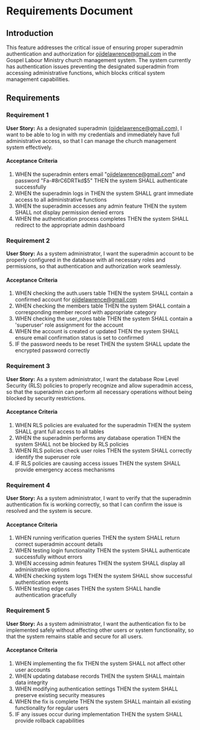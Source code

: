 # Requirements Document

## Introduction

This feature addresses the critical issue of ensuring proper superadmin authentication and authorization for ojidelawrence@gmail.com in the Gospel Labour Ministry church management system. The system currently has authentication issues preventing the designated superadmin from accessing administrative functions, which blocks critical system management capabilities.

## Requirements

### Requirement 1

**User Story:** As a designated superadmin (ojidelawrence@gmail.com), I want to be able to log in with my credentials and immediately have full administrative access, so that I can manage the church management system effectively.

#### Acceptance Criteria

1. WHEN the superadmin enters email "ojidelawrence@gmail.com" and password "Fa-#8rC6DRTkd$5" THEN the system SHALL authenticate successfully
2. WHEN the superadmin logs in THEN the system SHALL grant immediate access to all administrative functions
3. WHEN the superadmin accesses any admin feature THEN the system SHALL not display permission denied errors
4. WHEN the authentication process completes THEN the system SHALL redirect to the appropriate admin dashboard

### Requirement 2

**User Story:** As a system administrator, I want the superadmin account to be properly configured in the database with all necessary roles and permissions, so that authentication and authorization work seamlessly.

#### Acceptance Criteria

1. WHEN checking the auth.users table THEN the system SHALL contain a confirmed account for ojidelawrence@gmail.com
2. WHEN checking the members table THEN the system SHALL contain a corresponding member record with appropriate category
3. WHEN checking the user_roles table THEN the system SHALL contain a 'superuser' role assignment for the account
4. WHEN the account is created or updated THEN the system SHALL ensure email confirmation status is set to confirmed
5. IF the password needs to be reset THEN the system SHALL update the encrypted password correctly

### Requirement 3

**User Story:** As a system administrator, I want the database Row Level Security (RLS) policies to properly recognize and allow superadmin access, so that the superadmin can perform all necessary operations without being blocked by security restrictions.

#### Acceptance Criteria

1. WHEN RLS policies are evaluated for the superadmin THEN the system SHALL grant full access to all tables
2. WHEN the superadmin performs any database operation THEN the system SHALL not be blocked by RLS policies
3. WHEN RLS policies check user roles THEN the system SHALL correctly identify the superuser role
4. IF RLS policies are causing access issues THEN the system SHALL provide emergency access mechanisms

### Requirement 4

**User Story:** As a system administrator, I want to verify that the superadmin authentication fix is working correctly, so that I can confirm the issue is resolved and the system is secure.

#### Acceptance Criteria

1. WHEN running verification queries THEN the system SHALL return correct superadmin account details
2. WHEN testing login functionality THEN the system SHALL authenticate successfully without errors
3. WHEN accessing admin features THEN the system SHALL display all administrative options
4. WHEN checking system logs THEN the system SHALL show successful authentication events
5. WHEN testing edge cases THEN the system SHALL handle authentication gracefully

### Requirement 5

**User Story:** As a system administrator, I want the authentication fix to be implemented safely without affecting other users or system functionality, so that the system remains stable and secure for all users.

#### Acceptance Criteria

1. WHEN implementing the fix THEN the system SHALL not affect other user accounts
2. WHEN updating database records THEN the system SHALL maintain data integrity
3. WHEN modifying authentication settings THEN the system SHALL preserve existing security measures
4. WHEN the fix is complete THEN the system SHALL maintain all existing functionality for regular users
5. IF any issues occur during implementation THEN the system SHALL provide rollback capabilities
